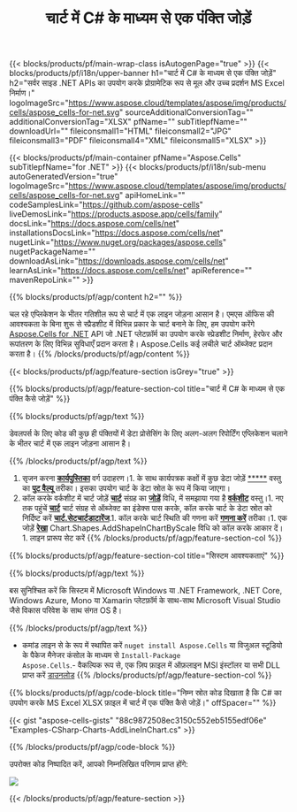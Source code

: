 ﻿---
title: चार्ट में C# के माध्यम से एक पंक्ति जोड़ें 
url: /hi/net/add-line-in-chart/ 
description: C# .NET लाइब्रेरी का उपयोग करके एक्सेल में चार्ट में एक लाइन जोड़ने के लिए नमूना कोड। वीबी.NET, एएसपी.NET या किसी .NET आधारित एप्लिकेशन के भीतर एमएस एक्सेल में चार्ट में एक लाइन जोड़ने के लिए इस कोड का उपयोग करें।
---
{{< blocks/products/pf/main-wrap-class isAutogenPage="true" >}}
{{< blocks/products/pf/i18n/upper-banner h1="चार्ट में C# के माध्यम से एक पंक्ति जोड़ें" h2="सर्वर साइड .NET APIs का उपयोग करके प्रोग्रामेटिक रूप से मूल और उच्च प्रदर्शन MS Excel निर्माण।" logoImageSrc="https://www.aspose.cloud/templates/aspose/img/products/cells/aspose_cells-for-net.svg" sourceAdditionalConversionTag="" additionalConversionTag="XLSX" pfName="" subTitlepfName="" downloadUrl="" fileiconsmall1="HTML" fileiconsmall2="JPG" fileiconsmall3="PDF" fileiconsmall4="XML" fileiconsmall5="XLSX" >}}

{{< blocks/products/pf/main-container pfName="Aspose.Cells" subTitlepfName="for .NET" >}}
{{< blocks/products/pf/i18n/sub-menu autoGeneratedVersion="true" logoImageSrc="https://www.aspose.cloud/templates/aspose/img/products/cells/aspose_cells-for-net.svg" apiHomeLink="" codeSamplesLink="https://github.com/aspose-cells" liveDemosLink="https://products.aspose.app/cells/family" docsLink="https://docs.aspose.com/cells/net" installationsDocsLink="https://docs.aspose.com/cells/net" nugetLink="https://www.nuget.org/packages/aspose.cells" nugetPackageName="" downloadAsLink="https://downloads.aspose.com/cells/net" learnAsLink="https://docs.aspose.com/cells/net" apiReference="" mavenRepoLink="" >}}

{{% blocks/products/pf/agp/content h2="" %}}

चल रहे एप्लिकेशन के भीतर गतिशील रूप से चार्ट में एक लाइन जोड़ना आसान है। एमएस ऑफिस की आवश्यकता के बिना शुरू से स्प्रैडशीट में विभिन्न प्रकार के चार्ट बनाने के लिए, हम उपयोग करेंगे [Aspose.Cells for .NET](https://products.aspose.com/cells/net)  API जो .NET प्लेटफ़ॉर्म का उपयोग करके स्प्रेडशीट निर्माण, हेरफेर और रूपांतरण के लिए विभिन्न सुविधाएँ प्रदान करता है। Aspose.Cells कई लचीले चार्ट ऑब्जेक्ट प्रदान करता है।
{{% /blocks/products/pf/agp/content %}}

{{< blocks/products/pf/agp/feature-section isGrey="true" >}}

{{% blocks/products/pf/agp/feature-section-col title="चार्ट में C# के माध्यम से एक पंक्ति कैसे जोड़ें" %}}

{{% blocks/products/pf/agp/text %}}

 डेवलपर्स के लिए कोड की कुछ ही पंक्तियों में डेटा प्रोसेसिंग के लिए अलग-अलग रिपोर्टिंग एप्लिकेशन चलाने के भीतर चार्ट में एक लाइन जोड़ना आसान है।

{{% /blocks/products/pf/agp/text %}}

1. सृजन करना [**कार्यपुस्तिका**](https://apireference.aspose.com/cells/net/aspose.cells/workbook) वर्ग उदाहरण।1. के साथ कार्यपत्रक कक्षों में कुछ डेटा जोड़ें [*****](https://apireference.aspose.com/cells/net/aspose.cells/cell) वस्तु का [**पुट वैल्यू**](https://apireference.aspose.com/cells/net/aspose.cells/cell/methods/putvalue/index) तरीका।   इसका उपयोग चार्ट के डेटा स्रोत के रूप में किया जाएगा।
1. कॉल करके वर्कशीट में चार्ट जोड़ें [**चार्ट**](https://apireference.aspose.com/cells/net/aspose.cells.charts/chartcollection) संग्रह का [**जोड़ें**](https://apireference.aspose.com/cells/net/aspose.cells.charts/chartcollection/methods/add) विधि, में समझाया गया है [**वर्कशीट**](https://apireference.aspose.com/cells/net/aspose.cells/worksheet) वस्तु।1. नए तक पहुंचें [**चार्ट**](https://apireference.aspose.com/cells/net/aspose.cells.charts/chart) चार्ट संग्रह से ऑब्जेक्ट का इंडेक्स पास करके, कॉल करके चार्ट के डेटा स्रोत को निर्दिष्ट करें [**चार्ट.सेटचार्टडाटारेंज**](https://https://apireference.aspose.com/cells/net/aspose.cells.charts/chart/methods/setchartdatarange).1. कॉल करके चार्ट स्थिति की गणना करें [**गणना करें**](https://https://apireference.aspose.com/cells/net/aspose.cells.charts/chart/methods/Calculate) तरीका।1. एक जोड़ें [**रेखा**](https://apireference.aspose.com/cells/net/aspose.cells.drawing/shape/properties/msodrawingtype) Chart.Shapes.AddShapeInChartByScale विधि को कॉल करके आकार दें।1. लाइन प्रारूप सेट करें
{{% /blocks/products/pf/agp/feature-section-col %}}

{{% blocks/products/pf/agp/feature-section-col title="सिस्टम आवश्यकताएं" %}}

{{% blocks/products/pf/agp/text %}}

 बस सुनिश्चित करें कि सिस्टम में Microsoft Windows या .NET Framework, .NET Core, Windows Azure, Mono या Xamarin प्लेटफ़ॉर्म के साथ-साथ Microsoft Visual Studio जैसे विकास परिवेश के साथ संगत OS है। 

{{% /blocks/products/pf/agp/text %}}

- कमांड लाइन से के रूप में स्थापित करें <code>nuget install Aspose.Cells</code> या विजुअल स्टूडियो के पैकेज मैनेजर कंसोल के माध्यम से <code>Install-Package Aspose.Cells</code>.- वैकल्पिक रूप से, एक ज़िप फ़ाइल में ऑफ़लाइन MSI इंस्टॉलर या सभी DLL प्राप्त करें <a href="https://downloads.aspose.com/cells/net">डाउनलोड</a>
{{% /blocks/products/pf/agp/feature-section-col %}}

{{% blocks/products/pf/agp/code-block title="निम्न स्रोत कोड दिखाता है कि C# का उपयोग करके MS Excel XLSX फ़ाइल में चार्ट में एक पंक्ति कैसे जोड़ें।" offSpacer="" %}}

{{< gist "aspose-cells-gists" "88c9872508ec3150c552eb5155edf06e" "Examples-CSharp-Charts-AddLineInChart.cs" >}}

{{% /blocks/products/pf/agp/code-block %}}

उपरोक्त कोड निष्पादित करें, आपको निम्नलिखित परिणाम प्राप्त होंगे:

![](line-in-chart.png)

{{< /blocks/products/pf/agp/feature-section >}}


<!-- aboutfile Starts -->
